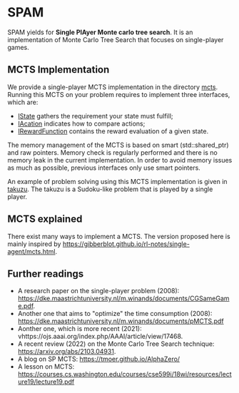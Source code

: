 # SPAM
SPAM yields for **Single PlAyer Monte carlo tree search**. 
It is an implementation of Monte Carlo Tree Search that focuses on single-player games.

## MCTS Implementation
We provide a single-player MCTS implementation in the directory [mcts](/mcts).
Running this MCTS on your problem requires to implement three interfaces, which are:
- [IState](mcts/inc/mcts/IState.h) gathers the requirement your state must fulfill;
- [IAcation](mcts/inc/mcts/IAction.h) indicates how to compare actions;
- [IRewardFunction](mcts/inc/mcts/IRewardFunction.h) contains the reward evaluation of a given state.

The memory management of the MCTS is based on smart (std::shared_ptr) and raw pointers. Memory check is regularly
performed and there is no memory leak in the current implementation. In order to avoid memory issues as much
as possible, previous interfaces only use smart pointers.

An example of problem solving using this MCTS implementation is given in [takuzu](/takuzu). The takuzu is
a Sudoku-like problem that is played by a single player. 

## MCTS explained

There exist many ways to implement a MCTS. The version proposed here is mainly inspired by https://gibberblot.github.io/rl-notes/single-agent/mcts.html.

## Further readings
- A research paper on the single-player problem (2008): https://dke.maastrichtuniversity.nl/m.winands/documents/CGSameGame.pdf.
- Another one that aims to "optimize" the time consumption (2008): https://dke.maastrichtuniversity.nl/m.winands/documents/pMCTS.pdf
- Aonther one, which is more recent (2021): vhttps://ojs.aaai.org/index.php/AAAI/article/view/17468.
- A recent review (2022) on the Monte Carlo Tree Search technique: https://arxiv.org/abs/2103.04931.
- A blog on SP MCTS: https://tmoer.github.io/AlphaZero/
- A lesson on MCTS: https://courses.cs.washington.edu/courses/cse599i/18wi/resources/lecture19/lecture19.pdf

